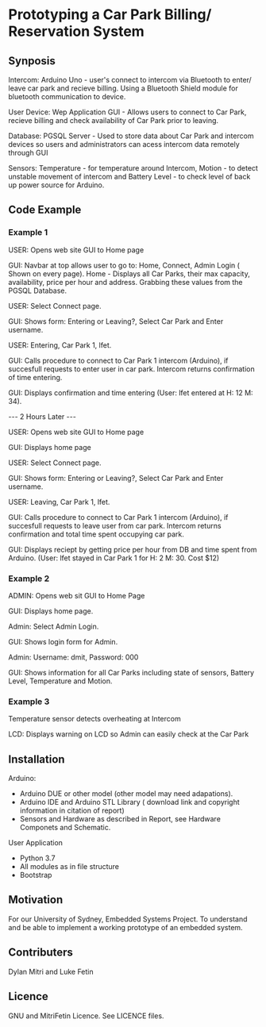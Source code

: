 # Prototyping a Car Park Billing/ Reservation System

## Synposis

Intercom: Arduino Uno - user's connect to intercom via Bluetooth to enter/ leave car park and recieve billing. Using a Bluetooth Shield module for bluetooth communication to device.

User Device: Wep Application GUI - Allows users to connect to Car Park, recieve billing and check availability of Car Park prior to leaving.

Database: PGSQL Server - Used to store data about Car Park and intercom devices so users and administrators can acess intercom data remotely through GUI

Sensors: Temperature - for temperature around Intercom, Motion - to detect unstable movement of intercom and Battery Level -  to check level of back up power source for Arduino.

## Code Example

### Example 1
USER: Opens web site GUI to Home page

GUI: Navbar at top allows user to go to: Home, Connect, Admin Login ( Shown on every page). Home - Displays all Car Parks, their max capacity, availability, price per hour and address. Grabbing these values from the PGSQL Database.

USER: Select Connect page.

GUI: Shows form: Entering or Leaving?, Select Car Park and Enter username.

USER: Entering, Car Park 1, lfet.

GUI: Calls procedure to connect to Car Park 1 intercom (Arduino), if succesfull requests to enter user in car park. Intercom returns confirmation of time entering.

GUI: Displays confirmation and time entering (User: lfet entered at H: 12 M: 34).

--- 2 Hours Later ---

USER: Opens web site GUI to Home page

GUI: Displays home page

USER: Select Connect page.

GUI: Shows form: Entering or Leaving?, Select Car Park and Enter username.

USER: Leaving, Car Park 1, lfet.

GUI: Calls procedure to connect to Car Park 1 intercom (Arduino), if succesfull requests to leave user from car park. Intercom returns confirmation and total time spent occupying car park.

GUI: Displays reciept by getting price per hour from DB and time spent from Arduino. (User: lfet stayed in Car Park 1 for H: 2 M: 30. Cost $12)

### Example 2

ADMIN: Opens web sit GUI to Home Page

GUI: Displays home page.

Admin: Select Admin Login.

GUI: Shows login form for Admin.

Admin: Username: dmit, Password: 000

GUI: Shows information for all Car Parks including state of sensors, Battery Level, Temperature and Motion.

### Example 3

Temperature sensor detects overheating at Intercom

LCD: Displays warning on LCD so Admin can easily check at the Car Park

## Installation

Arduino:
- Arduino DUE or other model (other model may need adapations).
- Arduino IDE and Arduino STL Library ( download link and copyright information in citation of report)
- Sensors and Hardware as described in Report, see Hardware Componets and Schematic.

User Application
- Python 3.7
- All modules as in file structure
- Bootstrap

## Motivation

For our University of Sydney, Embedded Systems Project. To understand and be able to implement a working prototype of an embedded system.

## Contributers

Dylan Mitri and Luke Fetin

## Licence

GNU and MitriFetin Licence. See LICENCE files.



